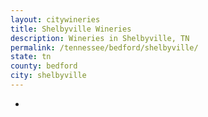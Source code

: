 ```yaml
---
layout: citywineries
title: Shelbyville Wineries
description: Wineries in Shelbyville, TN
permalink: /tennessee/bedford/shelbyville/
state: tn
county: bedford
city: shelbyville
---
```

-
